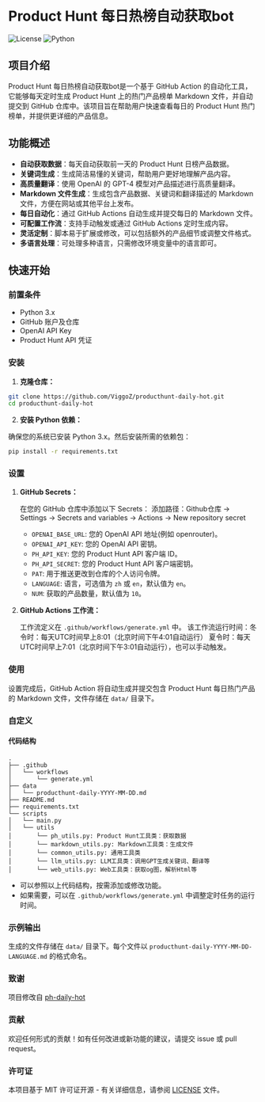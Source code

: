 # Product Hunt 每日热榜自动获取bot

![License](https://img.shields.io/github/license/iAmCorey/producthunt-daily-bot) ![Python](https://img.shields.io/badge/python-3.x-blue)

## 项目介绍

Product Hunt 每日热榜自动获取bot是一个基于 GitHub Action 的自动化工具，它能够每天定时生成 Product Hunt 上的热门产品榜单 Markdown 文件，并自动提交到 GitHub 仓库中。该项目旨在帮助用户快速查看每日的 Product Hunt 热门榜单，并提供更详细的产品信息。


## 功能概述

- **自动获取数据**：每天自动获取前一天的 Product Hunt 日榜产品数据。
- **关键词生成**：生成简洁易懂的关键词，帮助用户更好地理解产品内容。
- **高质量翻译**：使用 OpenAI 的 GPT-4 模型对产品描述进行高质量翻译。
- **Markdown 文件生成**：生成包含产品数据、关键词和翻译描述的 Markdown 文件，方便在网站或其他平台上发布。
- **每日自动化**：通过 GitHub Actions 自动生成并提交每日的 Markdown 文件。
- **可配置工作流**：支持手动触发或通过 GitHub Actions 定时生成内容。
- **灵活定制**：脚本易于扩展或修改，可以包括额外的产品细节或调整文件格式。
- **多语言处理**：可处理多种语言，只需修改环境变量中的语言即可。

## 快速开始

### 前置条件

- Python 3.x
- GitHub 账户及仓库
- OpenAI API Key
- Product Hunt API 凭证


### 安装

1. **克隆仓库：**

```bash
git clone https://github.com/ViggoZ/producthunt-daily-hot.git
cd producthunt-daily-hot
```

2. **安装 Python 依赖：**

确保您的系统已安装 Python 3.x。然后安装所需的依赖包：

```bash
pip install -r requirements.txt
```

### 设置

1. **GitHub Secrets：**

   在您的 GitHub 仓库中添加以下 Secrets：
   添加路径：Github仓库 -> Settings -> Secrets and variables -> Actions -> New repository secret

   - `OPENAI_BASE_URL`: 您的 OpenAI API 地址(例如 openrouter)。
   - `OPENAI_API_KEY`: 您的 OpenAI API 密钥。
   - `PH_API_KEY`: 您的 Product Hunt API 客户端 ID。
   - `PH_API_SECRET`: 您的 Product Hunt API 客户端密钥。
   - `PAT`: 用于推送更改到仓库的个人访问令牌。
   - `LANGUAGE`: 语言，可选值为 `zh` 或 `en`，默认值为 `en`。
   - `NUM`: 获取的产品数量，默认值为 `10`。


2. **GitHub Actions 工作流：**

   工作流定义在 `.github/workflows/generate.yml` 中。
   该工作流运行时间：冬令时：每天UTC时间早上8:01（北京时间下午4:01自动运行） 夏令时：每天UTC时间早上7:01（北京时间下午3:01自动运行），也可以手动触发。

### 使用

设置完成后，GitHub Action 将自动生成并提交包含 Product Hunt 每日热门产品的 Markdown 文件，文件存储在 `data/` 目录下。

### 自定义

#### 代码结构

```
.
├── .github
│   └── workflows
│       └── generate.yml
├── data
│   └── producthunt-daily-YYYY-MM-DD.md
├── README.md
├── requirements.txt
└── scripts
│   └── main.py
│   └── utils
│       └── ph_utils.py: Product Hunt工具类：获取数据
│       └── markdown_utils.py: Markdown工具类：生成文件
│       └── common_utils.py: 通用工具类
│       └── llm_utils.py: LLM工具类：调用GPT生成关键词、翻译等
│       └── web_utils.py: Web工具类：获取og图，解析Html等
```

- 可以参照以上代码结构，按需添加或修改功能。
- 如果需要，可以在 `.github/workflows/generate.yml` 中调整定时任务的运行时间。

### 示例输出

生成的文件存储在 `data/` 目录下。每个文件以 `producthunt-daily-YYYY-MM-DD-LANGUAGE.md` 的格式命名。

### 致谢

项目修改自 [ph-daily-hot](https://github.com/ViggoZ/ph-daily-hot)

### 贡献

欢迎任何形式的贡献！如有任何改进或新功能的建议，请提交 issue 或 pull request。

### 许可证

本项目基于 MIT 许可证开源 - 有关详细信息，请参阅 [LICENSE](LICENSE) 文件。

